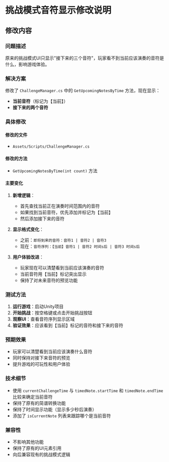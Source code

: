 # 挑战模式音符显示修改说明

## 修改内容

### 问题描述
原来的挑战模式UI只显示"接下来的三个音符"，玩家看不到当前应该演奏的音符是什么，影响游戏体验。

### 解决方案
修改了 `ChallengeManager.cs` 中的 `GetUpcomingNotesByTime` 方法，现在显示：
- **当前音符**（标记为【当前】）
- **接下来的两个音符**

### 具体修改

#### 修改的文件
- `Assets/Scripts/ChallengeManager.cs`

#### 修改的方法
- `GetUpcomingNotesByTime(int count)` 方法

#### 主要变化

1. **新增逻辑**：
   - 首先查找当前正在演奏时间范围内的音符
   - 如果找到当前音符，优先添加并标记为【当前】
   - 然后添加接下来的音符

2. **显示格式变化**：
   - 之前：`即将到来的音符：音符1 | 音符2 | 音符3`
   - 现在：`音符序列：【当前】音符1 | 音符2 时间s后 | 音符3 时间s后`

3. **用户体验改进**：
   - 玩家现在可以清楚看到当前应该演奏的音符
   - 当前音符用【当前】标记突出显示
   - 保持了对未来音符的预览功能

### 测试方法

1. **运行游戏**：启动Unity项目
2. **开始挑战**：按空格键或点击开始挑战按钮
3. **观察UI**：查看音符序列显示区域
4. **验证效果**：应该看到【当前】标记的音符和接下来的音符

### 预期效果

- 玩家可以清楚看到当前应该演奏什么音符
- 同时保持对接下来音符的预览
- 提升游戏的可玩性和用户体验

### 技术细节

- 使用 `currentChallengeTime` 与 `timedNote.startTime` 和 `timedNote.endTime` 比较来确定当前音符
- 保持了原有的简谱转换功能
- 保持了时间显示功能（显示多少秒后演奏）
- 添加了 `isCurrentNote` 列表来跟踪哪个是当前音符

### 兼容性

- 不影响其他功能
- 保持了原有的UI元素引用
- 向后兼容现有的挑战模式逻辑